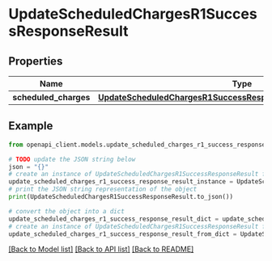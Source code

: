 # UpdateScheduledChargesR1SuccessResponseResult


## Properties

Name | Type | Description | Notes
------------ | ------------- | ------------- | -------------
**scheduled_charges** | [**UpdateScheduledChargesR1SuccessResponseResultScheduledCharges**](UpdateScheduledChargesR1SuccessResponseResultScheduledCharges.md) |  | 

## Example

```python
from openapi_client.models.update_scheduled_charges_r1_success_response_result import UpdateScheduledChargesR1SuccessResponseResult

# TODO update the JSON string below
json = "{}"
# create an instance of UpdateScheduledChargesR1SuccessResponseResult from a JSON string
update_scheduled_charges_r1_success_response_result_instance = UpdateScheduledChargesR1SuccessResponseResult.from_json(json)
# print the JSON string representation of the object
print(UpdateScheduledChargesR1SuccessResponseResult.to_json())

# convert the object into a dict
update_scheduled_charges_r1_success_response_result_dict = update_scheduled_charges_r1_success_response_result_instance.to_dict()
# create an instance of UpdateScheduledChargesR1SuccessResponseResult from a dict
update_scheduled_charges_r1_success_response_result_from_dict = UpdateScheduledChargesR1SuccessResponseResult.from_dict(update_scheduled_charges_r1_success_response_result_dict)
```
[[Back to Model list]](../README.md#documentation-for-models) [[Back to API list]](../README.md#documentation-for-api-endpoints) [[Back to README]](../README.md)


